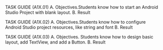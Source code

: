 TASK GUIDE (A1X.01)
A. Objectives.Students know how to start an Android Studio Project with blank layout.
B. Result


TASK GUIDE (A1X.02)
A. Objectives.Students know how to configure Android Studio project resources, like string and font
B. Result


TASK GUIDE (A1X.03)
A. Objectives. Students know how to design basic layout, add TextView, and add a Button.
B. Result


